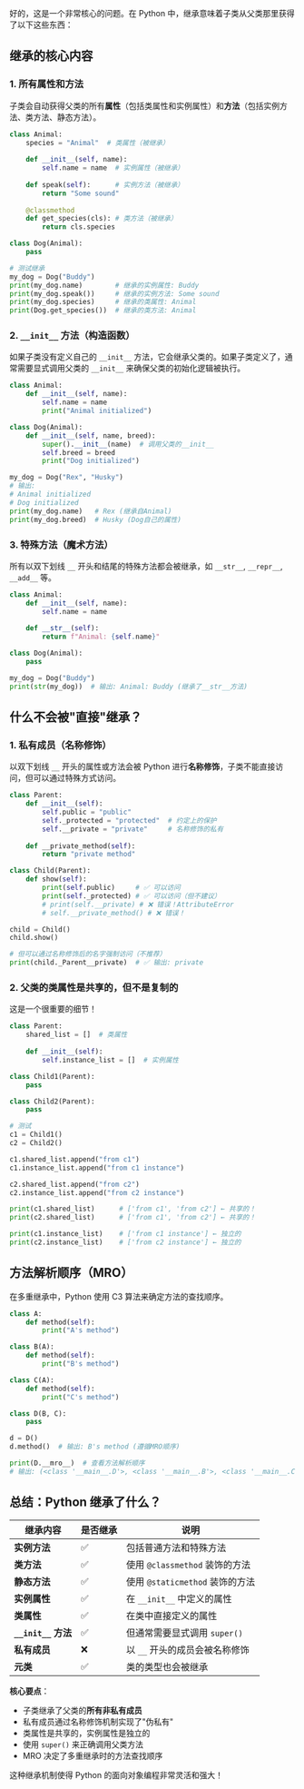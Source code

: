 好的，这是一个非常核心的问题。在 Python 中，继承意味着子类从父类那里获得了以下这些东西：

## 继承的核心内容

### 1. **所有属性和方法**
子类会自动获得父类的所有**属性**（包括类属性和实例属性）和**方法**（包括实例方法、类方法、静态方法）。

```python
class Animal:
    species = "Animal"  # 类属性（被继承）
    
    def __init__(self, name):
        self.name = name  # 实例属性（被继承）
    
    def speak(self):      # 实例方法（被继承）
        return "Some sound"
    
    @classmethod
    def get_species(cls): # 类方法（被继承）
        return cls.species

class Dog(Animal):
    pass

# 测试继承
my_dog = Dog("Buddy")
print(my_dog.name)        # 继承的实例属性: Buddy
print(my_dog.speak())     # 继承的实例方法: Some sound
print(my_dog.species)     # 继承的类属性: Animal
print(Dog.get_species())  # 继承的类方法: Animal
```

### 2. **`__init__` 方法（构造函数）**
如果子类没有定义自己的 `__init__` 方法，它会继承父类的。如果子类定义了，通常需要显式调用父类的 `__init__` 来确保父类的初始化逻辑被执行。

```python
class Animal:
    def __init__(self, name):
        self.name = name
        print("Animal initialized")

class Dog(Animal):
    def __init__(self, name, breed):
        super().__init__(name)  # 调用父类的__init__
        self.breed = breed
        print("Dog initialized")

my_dog = Dog("Rex", "Husky")
# 输出:
# Animal initialized
# Dog initialized
print(my_dog.name)   # Rex (继承自Animal)
print(my_dog.breed)  # Husky (Dog自己的属性)
```

### 3. **特殊方法（魔术方法）**
所有以双下划线 `__` 开头和结尾的特殊方法都会被继承，如 `__str__`, `__repr__`, `__add__` 等。

```python
class Animal:
    def __init__(self, name):
        self.name = name
    
    def __str__(self):
        return f"Animal: {self.name}"

class Dog(Animal):
    pass

my_dog = Dog("Buddy")
print(str(my_dog))  # 输出: Animal: Buddy (继承了__str__方法)
```

## 什么不会被"直接"继承？

### 1. **私有成员（名称修饰）**
以双下划线 `__` 开头的属性或方法会被 Python 进行**名称修饰**，子类不能直接访问，但可以通过特殊方式访问。

```python
class Parent:
    def __init__(self):
        self.public = "public"
        self._protected = "protected"  # 约定上的保护
        self.__private = "private"     # 名称修饰的私有
    
    def __private_method(self):
        return "private method"

class Child(Parent):
    def show(self):
        print(self.public)     # ✅ 可以访问
        print(self._protected) # ✅ 可以访问（但不建议）
        # print(self.__private) # ❌ 错误！AttributeError
        # self.__private_method() # ❌ 错误！

child = Child()
child.show()

# 但可以通过名称修饰后的名字强制访问（不推荐）
print(child._Parent__private)  # ✅ 输出: private
```

### 2. **父类的类属性是共享的，但不是复制的**
这是一个很重要的细节！

```python
class Parent:
    shared_list = []  # 类属性
    
    def __init__(self):
        self.instance_list = []  # 实例属性

class Child1(Parent):
    pass

class Child2(Parent):
    pass

# 测试
c1 = Child1()
c2 = Child2()

c1.shared_list.append("from c1")
c1.instance_list.append("from c1 instance")

c2.shared_list.append("from c2")
c2.instance_list.append("from c2 instance")

print(c1.shared_list)      # ['from c1', 'from c2'] ← 共享的！
print(c2.shared_list)      # ['from c1', 'from c2'] ← 共享的！

print(c1.instance_list)    # ['from c1 instance'] ← 独立的
print(c2.instance_list)    # ['from c2 instance'] ← 独立的
```

## 方法解析顺序（MRO）
在多重继承中，Python 使用 C3 算法来确定方法的查找顺序。

```python
class A:
    def method(self):
        print("A's method")

class B(A):
    def method(self):
        print("B's method")

class C(A):
    def method(self):
        print("C's method")

class D(B, C):
    pass

d = D()
d.method()  # 输出: B's method (遵循MRO顺序)

print(D.__mro__)  # 查看方法解析顺序
# 输出: (<class '__main__.D'>, <class '__main__.B'>, <class '__main__.C'>, <class '__main__.A'>, <class 'object'>)
```

## 总结：Python 继承了什么？

| 继承内容 | 是否继承 | 说明 |
|---------|---------|------|
| **实例方法** | ✅ | 包括普通方法和特殊方法 |
| **类方法** | ✅ | 使用 `@classmethod` 装饰的方法 |
| **静态方法** | ✅ | 使用 `@staticmethod` 装饰的方法 |
| **实例属性** | ✅ | 在 `__init__` 中定义的属性 |
| **类属性** | ✅ | 在类中直接定义的属性 |
| **`__init__` 方法** | ✅ | 但通常需要显式调用 `super()` |
| **私有成员** | ❌ | 以 `__` 开头的成员会被名称修饰 |
| **元类** | ✅ | 类的类型也会被继承 |

**核心要点**：
- 子类继承了父类的**所有非私有成员**
- 私有成员通过名称修饰机制实现了"伪私有"
- 类属性是共享的，实例属性是独立的
- 使用 `super()` 来正确调用父类方法
- MRO 决定了多重继承时的方法查找顺序

这种继承机制使得 Python 的面向对象编程非常灵活和强大！